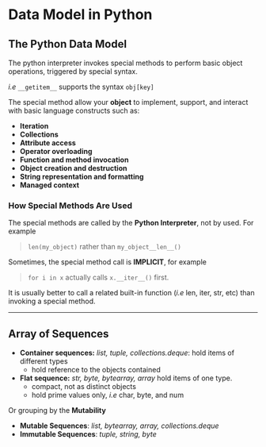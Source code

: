 # Data Model in Python

## The Python Data Model
The python interpreter invokes special methods to perform basic object operations, triggered by special syntax.

*i.e* `__getitem__` supports the syntax `obj[key]`

The special method allow your **object** to implement, support, and interact with basic language constructs such as:
- **Iteration**
- **Collections**
- **Attribute access**
- **Operator overloading**
- **Function and method invocation**
- **Object creation and destruction**
- **String representation and formatting**
- **Managed context**


### How Special Methods Are Used
The special methods are called by the **Python Interpreter**, not by used. For example

> `len(my_object)` rather than `my_object__len__()`

Sometimes, the special method call is **IMPLICIT**, for example
> `for i in x` actually calls `x.__iter__()` first.

It is usually better to call a related built-in function (*i.e* len, iter, str, etc) than invoking a special method.


----
## Array of Sequences


- **Container sequences:**
*list, tuple, collections.deque*: hold items of different types
    - hold reference to the objects contained
- **Flat sequence:** *str, byte, bytearray, array* hold items of one type.
    - compact, not as distinct objects
    - hold prime values only, *i.e* char, byte, and num

Or grouping by the **Mutability**
- **Mutable Sequences**: *list, bytearray, array, collections.deque*
- **Immutable Sequences**: *tuple, string, byte*



